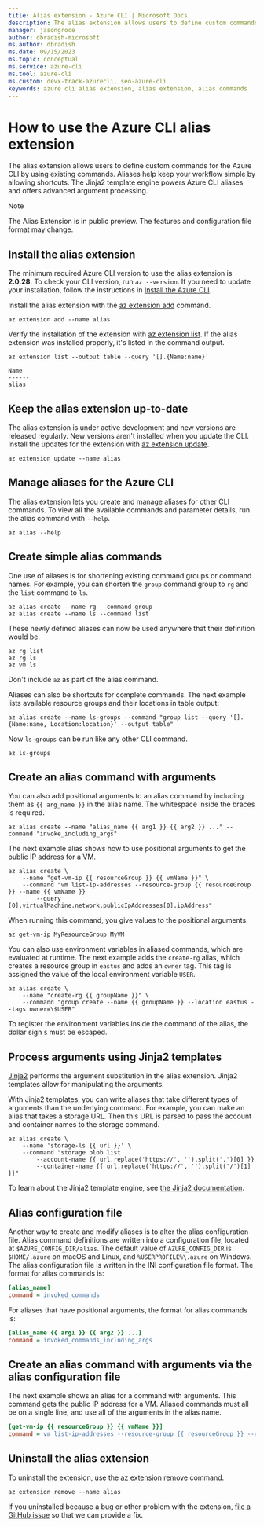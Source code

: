 ```yaml
---
title: Alias extension - Azure CLI | Microsoft Docs
description: The alias extension allows users to define custom commands for the Azure CLI by using existing commands. Learn how to use the Azure CLI alias extension.
manager: jasongroce
author: dbradish-microsoft
ms.author: dbradish
ms.date: 09/15/2023
ms.topic: conceptual
ms.service: azure-cli
ms.tool: azure-cli
ms.custom: devx-track-azurecli, seo-azure-cli
keywords: azure cli alias extension, alias extension, alias commands
---
```


# How to use the Azure CLI alias extension

The alias extension allows users to define custom commands for the Azure CLI by using existing commands. Aliases help keep your workflow simple by allowing shortcuts. The Jinja2 template engine powers Azure CLI aliases and offers advanced argument processing.

> [!NOTE]
> The Alias Extension is in public preview. The features and configuration file format may change.

## Install the alias extension

The minimum required Azure CLI version to use the alias extension is **2.0.28**. To check your CLI version, run `az --version`. If you need to update your installation, follow the instructions in [Install the Azure CLI](./install-azure-cli.md).

Install the alias extension with the [az extension add](/cli/azure/extension#az_extension_add) command.

```azurecli-interactive
az extension add --name alias
```

Verify the installation of the extension with [az extension list](/cli/azure/extension#az_extension_list). If the alias extension was installed properly, it's listed in the command output.

```azurecli-interactive
az extension list --output table --query '[].{Name:name}'
```

```output
Name
------
alias
```

## Keep the alias extension up-to-date

The alias extension is under active development and new versions are released regularly. New versions aren't installed when you update the CLI. Install the updates for the extension with [az extension update](/cli/azure/extension#az_extension_update).

```azurecli-interactive
az extension update --name alias
```

## Manage aliases for the Azure CLI

The alias extension lets you create and manage aliases for other CLI commands. To view all the available commands and parameter details, run the alias command with `--help`.

```azurecli-interactive
az alias --help
```

## Create simple alias commands

One use of aliases is for shortening existing command groups or command names. For example, you can shorten the `group` command group to `rg` and the `list` command to `ls`.

```azurecli-interactive
az alias create --name rg --command group
az alias create --name ls --command list
```

These newly defined aliases can now be used anywhere that their definition would be.

```azurecli-interactive
az rg list
az rg ls
az vm ls
```

Don't include `az` as part of the alias command.

Aliases can also be shortcuts for complete commands. The next example lists available resource groups and their locations in table output:

```azurecli-interactive
az alias create --name ls-groups --command "group list --query '[].{Name:name, Location:location}' --output table"
```

Now `ls-groups` can be run like any other CLI command.

```azurecli-interactive
az ls-groups
```

## Create an alias command with arguments

You can also add positional arguments to an alias command by including them as `{{ arg_name }}` in the alias name. The whitespace inside the braces is required.

```azurecli-interactive
az alias create --name "alias_name {{ arg1 }} {{ arg2 }} ..." --command "invoke_including_args"
```

The next example alias shows how to use positional arguments to get the public IP address for a VM.

```azurecli-interactive
az alias create \
    --name "get-vm-ip {{ resourceGroup }} {{ vmName }}" \
    --command "vm list-ip-addresses --resource-group {{ resourceGroup }} --name {{ vmName }}
        --query [0].virtualMachine.network.publicIpAddresses[0].ipAddress"
```

When running this command, you give values to the positional arguments.

```azurecli-interactive
az get-vm-ip MyResourceGroup MyVM
```

You can also use environment variables in aliased commands, which are evaluated at runtime. The next example adds the `create-rg` alias, which creates a resource group in `eastus` and adds an `owner` tag. This tag is assigned the value of the local environment variable `USER`.

```azurecli-interactive
az alias create \
    --name "create-rg {{ groupName }}" \
    --command "group create --name {{ groupName }} --location eastus --tags owner=\$USER"
```

To register the environment variables inside the command of the alias, the dollar sign `$` must be escaped.

## Process arguments using Jinja2 templates

[Jinja2](http://jinja.pocoo.org/docs/2.10/) performs the argument substitution in the alias extension. Jinja2 templates allow for manipulating the arguments.

With Jinja2 templates, you can write aliases that take different types of arguments than the underlying command. For example, you can make an alias that takes a storage URL. Then this URL is parsed to pass the account and container names to the storage command.

```azurecli-interactive
az alias create \
    --name 'storage-ls {{ url }}' \
    --command "storage blob list
        --account-name {{ url.replace('https://', '').split('.')[0] }}
        --container-name {{ url.replace('https://', '').split('/')[1] }}"
```

To learn about the Jinja2 template engine, see [the Jinja2 documentation](http://jinja.pocoo.org/docs/2.10/templates/).

## Alias configuration file

Another way to create and modify aliases is to alter the alias configuration file. Alias command definitions are written into a configuration file, located at `$AZURE_CONFIG_DIR/alias`. The default value of `AZURE_CONFIG_DIR` is `$HOME/.azure` on macOS and Linux, and `%USERPROFILE%\.azure` on Windows. The alias configuration file is written in the INI configuration file format. The format for alias commands is:

```ini
[alias_name]
command = invoked_commands
```

For aliases that have positional arguments, the format for alias commands is:

```ini
[alias_name {{ arg1 }} {{ arg2 }} ...]
command = invoked_commands_including_args
```

## Create an alias command with arguments via the alias configuration file

The next example shows an alias for a command with arguments. This command gets the public IP address for a VM. Aliased commands must all be on a single line, and use
all of the arguments in the alias name.

```ini
[get-vm-ip {{ resourceGroup }} {{ vmName }}]
command = vm list-ip-addresses --resource-group {{ resourceGroup }} --name {{ vmName }} --query [0].virtualMachine.network.publicIpAddresses[0].ipAddress
```

## Uninstall the alias extension

To uninstall the extension, use the [az extension remove](/cli/azure/extension#az_extension_remove) command.

```azurecli-interactive
az extension remove --name alias
```

If you uninstalled because a bug or other problem with the extension, [file a GitHub issue](https://github.com/Azure/azure-cli-extensions/issues) so that we can provide a fix.
